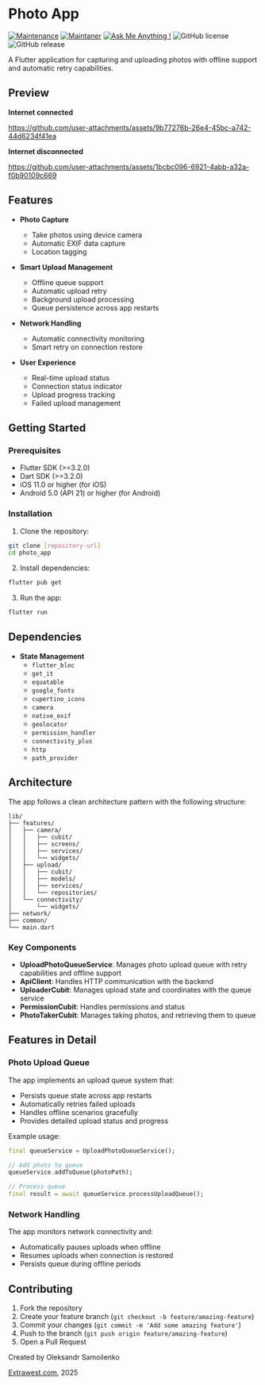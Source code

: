 # Photo App
[![Maintenance](https://img.shields.io/badge/Maintained%3F-yes-green.svg)]()
[![Maintaner](https://img.shields.io/static/v1?label=Oleksandr%20Samoilenko&message=Maintainer&color=red)](mailto:oleksandr.samoilenko@extrawest.com)
[![Ask Me Anything !](https://img.shields.io/badge/Ask%20me-anything-1abc9c.svg)]()
![GitHub license](https://img.shields.io/github/license/Naereen/StrapDown.js.svg)
![GitHub release](https://img.shields.io/badge/release-v1.0.0-blue)

A Flutter application for capturing and uploading photos with offline support and automatic retry capabilities.

## Preview

**Internet connected**

https://github.com/user-attachments/assets/9b77276b-26e4-45bc-a742-44d6234f41ea


**Internet disconnected**

https://github.com/user-attachments/assets/1bcbc096-6921-4abb-a32a-f0b90109c669



## Features

-   **Photo Capture**

    -   Take photos using device camera
    -   Automatic EXIF data capture
    -   Location tagging

-   **Smart Upload Management**

    -   Offline queue support
    -   Automatic upload retry
    -   Background upload processing
    -   Queue persistence across app restarts

-   **Network Handling**
    -   Automatic connectivity monitoring
    -   Smart retry on connection restore
    

-   **User Experience**
    -   Real-time upload status
    -   Connection status indicator
    -   Upload progress tracking
    -   Failed upload management

## Getting Started

### Prerequisites

-   Flutter SDK (>=3.2.0)
-   Dart SDK (>=3.2.0)
-   iOS 11.0 or higher (for iOS)
-   Android 5.0 (API 21) or higher (for Android)

### Installation

1. Clone the repository:

```bash
git clone [repository-url]
cd photo_app
```

2. Install dependencies:

```bash
flutter pub get
```

3. Run the app:

```bash
flutter run
```

## Dependencies

-   **State Management**
    -   `flutter_bloc`
    -   `get_it`
    -   `equatable`
    -   `google_fonts`
    -   `cupertino_icons`
    -   `camera`
    -   `native_exif`
    -   `geolocator`
    -   `permission_handler`
    -   `connectivity_plus`
    -   `http`
    -   `path_provider`

## Architecture

The app follows a clean architecture pattern with the following structure:

```
lib/
├── features/
│   ├── camera/
│   │   ├── cubit/
│   │   ├── screens/
│   │   ├── services/
│   │   └── widgets/
│   ├── upload/
│   │   ├── cubit/
│   │   ├── models/
│   │   ├── services/
│   │   └── repositories/
│   └── connectivity/
│       └── widgets/
├── network/
├── common/
└── main.dart
```

### Key Components

-   **UploadPhotoQueueService**: Manages photo upload queue with retry capabilities and offline support
-   **ApiClient**: Handles HTTP communication with the backend
-   **UploaderCubit**: Manages upload state and coordinates with the queue service
-   **PermissionCubit**: Handles permissions and status
-   **PhotoTakerCubit**: Manages taking photos, and retrieving them to queue

## Features in Detail

### Photo Upload Queue

The app implements an upload queue system that:

-   Persists queue state across app restarts
-   Automatically retries failed uploads
-   Handles offline scenarios gracefully
-   Provides detailed upload status and progress

Example usage:

```dart
final queueService = UploadPhotoQueueService();

// Add photo to queue
queueService.addToQueue(photoPath);

// Process queue
final result = await queueService.processUploadQueue();
```

### Network Handling

The app monitors network connectivity and:

-   Automatically pauses uploads when offline
-   Resumes uploads when connection is restored
-   Persists queue during offline periods

## Contributing

1. Fork the repository
2. Create your feature branch (`git checkout -b feature/amazing-feature`)
3. Commit your changes (`git commit -m 'Add some amazing feature'`)
4. Push to the branch (`git push origin feature/amazing-feature`)
5. Open a Pull Request

Created by Oleksandr Samoilenko

[Extrawest.com](https://www.extrawest.com), 2025
